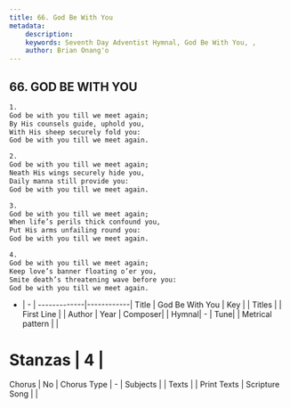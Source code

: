 ```yaml
---
title: 66. God Be With You
metadata:
    description: 
    keywords: Seventh Day Adventist Hymnal, God Be With You, , 
    author: Brian Onang'o
---
```



## 66. GOD BE WITH YOU

```txt
1.
God be with you till we meet again;
By His counsels guide, uphold you,
With His sheep securely fold you:
God be with you till we meet again.

2.
God be with you till we meet again;
Neath His wings securely hide you,
Daily manna still provide you:
God be with you till we meet again.

3.
God be with you till we meet again;
When life’s perils thick confound you,
Put His arms unfailing round you:
God be with you till we meet again.

4.
God be with you till we meet again;
Keep love’s banner floating o’er you,
Smite death’s threatening wave before you:
God be with you till we meet again.
```

- |   -  |
-------------|------------|
Title | God Be With You |
Key |  |
Titles |  |
First Line |  |
Author | 
Year | 
Composer|  |
Hymnal|  - |
Tune|  |
Metrical pattern | |
# Stanzas | 4 |
Chorus | No |
Chorus Type | - |
Subjects |  |
Texts |  |
Print Texts | 
Scripture Song |  |
  
